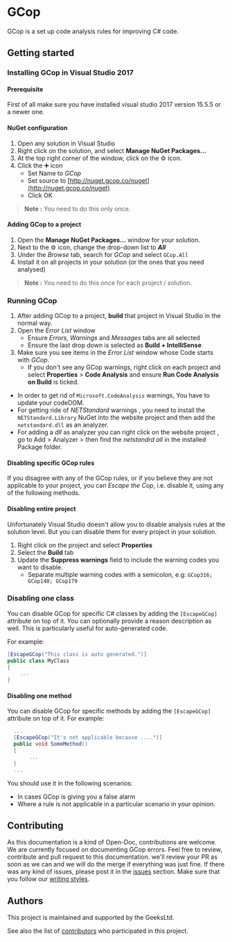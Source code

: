 # GCop

GCop is a set up code analysis rules for improving C# code.

## Getting started

### Installing GCop in Visual Studio 2017

#### Prerequisite

First of all make sure you have installed visual studio 2017 version 15.5.5 or a newer one.

#### NuGet configuration

1. Open any solution in Visual Studio
2. Right click on the solution, and select **Manage NuGet Packages...**
3. At the top right corner of the window, click on the ⚙ icon.
4. Click the ➕ icon
   - Set Name to *GCop*
   - Set source to [http://nuget.gcop.co/nuget](http://nuget.gcop.co/nuget)
   - Click OK

> **Note :** You need to do this only once.

#### Adding GCop to a project

1. Open the **Manage NuGet Packages...** window for your solution.
2. Next to the ⚙ icon, change the drop-down list to ***All***
3. Under the *Browse* tab, search for *GCop* and select `GCop.All`
4. Install it on all projects in your solution (or the ones that you need analysed)

> **Note :** You need to do this once for each project / solution.

### Running GCop

1. After adding GCop to a project, **build** that project in Visual Studio in the normal way.
2. Open the *Error List* window
   - Ensure *Errors*, *Warnings* and *Messages* tabs are all selected
   - Ensure the last drop down is selected as **Build + IntelliSense**
3. Make sure you see items in the *Error List* window whose Code starts with *GCop*.
   - If you don't see any GCop warnings, right click on each project and select **Properties** > **Code Analysis** and ensure **Run Code Analysis on Build** is ticked.

- In order to get rid of `Microsoft.CodeAnalysis` warnings, You have to update your codeDOM.
- For getting ride of *NETStandard* warnings , you need to install the `NETStandard.Library` NuGet into the website project and then add the `netstandard.dll` as an analyzer.
- For adding a *dll* as analyzer you can right click on the website project , go to Add > Analyzer > then find the *netstandrd all* in the installed Package folder.

#### Disabling specific GCop rules

If you disagree with any of the GCop rules, or if you believe they are not applicable to your project, you can *Escape the Cop*, i.e. disable it, using any of the following methods.

#### Disabling entire project

Unfortunately Visual Studio doesn't allow you to disable analysis rules at the solution level. But you can disable them for every project in your solution.

1. Right click on the project and select **Properties**
2. Select the **Build** tab
3. Update the **Suppress warnings** field to include the warning codes you want to disable.
   - Separate multiple warning codes with a semicolon, e.g: `GCop316; GCop140; GCop179`

### Disabling one class

You can disable GCop for specific C# classes by adding the `[EscapeGCop]` attribute on top of it. You can optionally provide a reason description as well. This is particularly useful for auto-generated code.

For example:

```csharp
[EscapeGCop("This class is auto generated.")]
public class MyClass
{
    ...
}
```

#### Disabling one method

You can disable GCop for specific methods by adding the `[EscapeGCop]` attribute on top of it. For example:

```csharp
  ...
  [EscapeGCop("It's not applicable because ....")]
  public void SomeMethod()
  {
       ...
  }
  ...
```

You should use it in the following scenarios:

- In cases GCop is giving you a false alarm
- Where a rule is not applicable in a particular scenario in your opinion.

## Contributing

As this documentation is a kind of Open-Doc, contributions are welcome. We are currently focused on documenting GCop errors. Feel free to review, contribute and pull request to this documentation.
we'll review your PR as soon as we can and we will do the merge if everything was just fine. If there was any kind of issues, please post it in the [issues](https://github.com/Geeksltd/GCop/issues) section. Make sure that you follow our [writing styles](Rules/_Template.md).

## Authors

This project is maintained and supported by the GeeksLtd.

See also the list of [contributors](https://github.com/Geeksltd/GCop/contributors) who participated in this project.